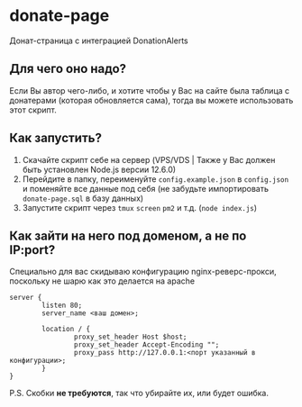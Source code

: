 # donate-page
Донат-страница с интеграцией DonationAlerts

## Для чего оно надо?
Если Вы автор чего-либо, и хотите чтобы у Вас на сайте была таблица с донатерами (которая обновляется сама), тогда вы можете использовать этот скрипт.

## Как запустить?
1. Скачайте скрипт себе на сервер (VPS/VDS | Также у Вас должен быть установлен Node.js версии 12.6.0)
2. Перейдите в папку, переименуйте `config.example.json` в `config.json` и поменяйте все данные под себя (не забудьте импортировать `donate-page.sql` в базу данных)
3. Запустите скрипт через `tmux` `screen` `pm2` и т.д. (`node index.js`)

## Как зайти на него под доменом, а не по IP:port?
Специально для вас скидываю конфигурацию nginx-реверс-прокси, поскольку не шарю как это делается на apache
```
server {
        listen 80;
        server_name <ваш домен>;

        location / {
                proxy_set_header Host $host;
                proxy_set_header Accept-Encoding "";
                proxy_pass http://127.0.0.1:<порт указанный в конфигурации>;
        }
}
```
P.S. Скобки **не требуются**, так что убирайте их, или будет ошибка.
